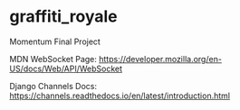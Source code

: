 # graffiti_royale
Momentum Final Project

MDN WebSocket Page:
https://developer.mozilla.org/en-US/docs/Web/API/WebSocket

Django Channels Docs:
https://channels.readthedocs.io/en/latest/introduction.html
